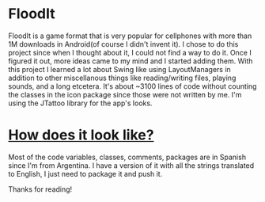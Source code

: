 # FloodIt
FloodIt is a game format that is very popular for cellphones with more than 1M downloads in Android(of course I didn't invent it). I chose to do this project since when I thought about it, I could not find a way to do it.
Once I figured it out, more ideas came to my mind and I started adding them. With this project I learned a lot about Swing like using LayoutManagers in addition to other 
miscellanous things like reading/writing files, playing sounds, and a long etcetera. 
It's about ~3100 lines of code without counting the classes in the icon package since those were not written by me. I'm 
using the JTattoo library for the app's looks.

# [How does it look like?](https://github.com/JeroSQ/FloodIt/blob/master/PICTURES.md)

Most of the code variables, classes, comments, packages are in Spanish since I'm from Argentina. I have a version of it with all the strings translated to English, I just need to package it and push it.

Thanks for reading!
